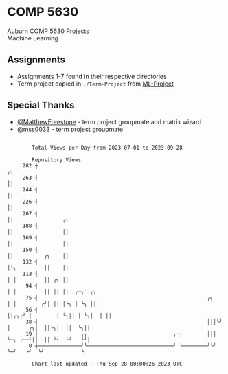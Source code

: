 # COMP 5630
Auburn COMP 5630 Projects  
Machine Learning

## Assignments
- Assignments 1-7 found in their respective directories
- Term project copied in `./Term-Project` from [ML-Project](https://github.com/wumphlett/ML-Project)

## Special Thanks
- [@MatthewFreestone](https://github.com/MatthewFreestone) - term project groupmate and matrix wizard
- [@mss0033](https://github.com/mss0033) - term project groupmate

```

        Total Views per Day from 2023-07-01 to 2023-09-28

        Repository Views
     282 ┼                                                            ╭╮
     263 ┤                                                            ││
     244 ┤                                                            ││
     226 ┤                                                            ││
     207 ┤                                                            ││                ╭╮
     188 ┤                                                            ││                ││
     169 ┤                                                            ││                ││
     150 ┤                                                            ││          ╭╮    ││
     132 ┤                                                            │╰╮         ││    ││
     113 ┤                                                            │ │         ││ ╭╮ ││
      94 ┤                                                            │ │         ││ ││ ││  ╭─╮  ╭╮
      75 ┤                                                       ╭╮   │ │        ╭╯│ ││ │╰╮ │ ╰╮ ││
      56 ┤                                                       ││╭╮╭╯ │        │ ╰╮││ │ ╰╮│  │ ││
      38 ┤                                                       │││╰╯  │      ╭╮│  ││╰╮│  ││  ╰╮││
      19 ┤              ╭╮                            ╭─╮        │││    ╰─╮ ╭──╯││  ││ ╰╯  ╰╯   ╰╯│
       0 ┼──────────────╯╰────────────────────────────╯ ╰────────╯╰╯      ╰─╯   ╰╯  ╰╯            ╰

        Chart last updated - Thu Sep 28 00:00:26 2023 UTC
        
```
